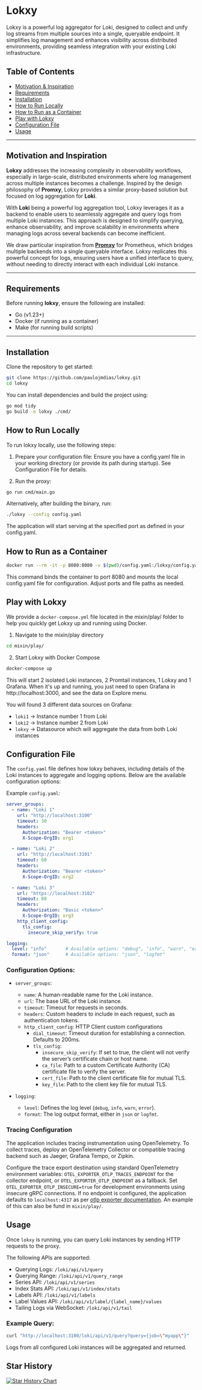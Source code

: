 # Lokxy
Lokxy is a powerful log aggregator for Loki, designed to collect and unify log streams from multiple sources into a single, queryable endpoint. It simplifies log management and enhances visibility across distributed environments, providing seamless integration with your existing Loki infrastructure.

## Table of Contents
- [Motivation & Inspiration](#motivation-and-inspiration)
- [Requirements](#requirements)
- [Installation](#installation)
- [How to Run Locally](#how-to-run-locally)
- [How to Run as a Container](#how-to-run-as-a-container)
- [Play with Lokxy](#play-with-lokxy)
- [Configuration File](#configuration-file)
- [Usage](#usage)

---

## Motivation and Inspiration

**Lokxy** addresses the increasing complexity in observability workflows, especially in large-scale, distributed environments where log management across multiple instances becomes a challenge. Inspired by the design philosophy of **Promxy**, Lokxy provides a similar proxy-based solution but focused on log aggregation for **Loki**.

With **Loki** being a powerful log aggregation tool, Lokxy leverages it as a backend to enable users to seamlessly aggregate and query logs from multiple Loki instances. This approach is designed to simplify querying, enhance observability, and improve scalability in environments where managing logs across several backends can become inefficient.

We draw particular inspiration from **[Promxy](https://github.com/jacksontj/promxy)** for Prometheus, which bridges multiple backends into a single queryable interface. Lokxy replicates this powerful concept for logs, ensuring users have a unified interface to query, without needing to directly interact with each individual Loki instance.

---

## Requirements
Before running **lokxy**, ensure the following are installed:

- Go (v1.23+)
- Docker (if running as a container)
- Make (for running build scripts)

---

## Installation

Clone the repository to get started:

```bash
git clone https://github.com/paulojmdias/lokxy.git
cd lokxy
```

You can install dependencies and build the project using:

```bash
go mod tidy
go build -o lokxy ./cmd/
```

## How to Run Locally

To run lokxy locally, use the following steps:

1. Prepare your configuration file:
Ensure you have a config.yaml file in your working directory (or provide its path during startup). See Configuration File for details.

2. Run the proxy:

```bash
go run cmd/main.go
```

Alternatively, after building the binary, run:

```bash
./lokxy --config config.yaml
```

The application will start serving at the specified port as defined in your config.yaml.


## How to Run as a Container

```bash
docker run --rm -it -p 8080:8080 -v $(pwd)/config.yaml:/lokxy/config.yaml lokxy:latest lokxy --config /lokxy/config.yaml
```

This command binds the container to port 8080 and mounts the local config.yaml file for configuration. Adjust ports and file paths as needed.

## Play with Lokxy

We provide a `docker-compose.yml` file located in the mixin/play/ folder to help you quickly get Lokxy up and running using Docker.

1. Navigate to the mixin/play directory
```sh
cd mixin/play/
```

2. Start Lokxy with Docker Compose
```sh
docker-compose up
```

This will start 2 isolated Loki instances, 2 Promtail instances, 1 Lokxy and 1 Grafana. When it's up and running, you just need to open Grafana in http://localhost:3000, and see the data on Explore menu.

You will found 3 different data sources on Grafana:
* `loki1` -> Instance number 1 from Loki
* `loki2` -> Instance number 2 from Loki
* `lokxy` -> Datasource which will aggregate the data from both Loki instances

## Configuration File

The `config.yaml` file defines how lokxy behaves, including details of the Loki instances to aggregate and logging options. Below are the available configuration options:

Example `config.yaml`:

```yaml
server_groups:
  - name: "Loki 1"
    url: "http://localhost:3100"
    timeout: 30
    headers:
      Authorization: "Bearer <token>"
      X-Scope-OrgID: org1

  - name: "Loki 2"
    url: "http://localhost:3101"
    timeout: 60
    headers:
      Authorization: "Bearer <token>"
      X-Scope-OrgID: org2

  - name: "Loki 3"
    url: "https://localhost:3102"
    timeout: 60
    headers:
      Authorization: "Basic <token>"
      X-Scope-OrgID: org3
    http_client_config:
      tls_config:
        insecure_skip_verify: true

logging:
  level: "info"       # Available options: "debug", "info", "warn", "error"
  format: "json"      # Available options: "json", "logfmt"
```

### Configuration Options:

* `server_groups`:
    * `name`: A human-readable name for the Loki instance.
    * `url`: The base URL of the Loki instance.
    * `timeout`: Timeout for requests in seconds.
    * `headers`: Custom headers to include in each request, such as authentication tokens.
    * `http_client_config`: HTTP Client custom configurations
        * `dial_timeout`: Timeout duration for establishing a connection. Defaults to 200ms.
        * `tls_config`:
            * `insecure_skip_verify`: If set to true, the client will not verify the server’s certificate chain or host name.
            * `ca_file`: Path to a custom Certificate Authority (CA) certificate file to verify the server.
            * `cert_file`: Path to the client certificate file for mutual TLS.
            * `key_file`: Path to the client key file for mutual TLS.

* `logging`:
    * `level`: Defines the log level (`debug`, `info`, `warn`, `error`).
    * `format`: The log output format, either in `json` or `logfmt`.

### Tracing Configuration

The application includes tracing instrumentation using OpenTelemetry. To collect traces, deploy an OpenTelemetry Collector or compatible tracing backend such as Jaeger, Grafana Tempo, or Zipkin.

Configure the trace export destination using standard OpenTelemetry environment variables: `OTEL_EXPORTER_OTLP_TRACES_ENDPOINT` for the collector endpoint, or `OTEL_EXPORTER_OTLP_ENDPOINT` as a fallback. Set `OTEL_EXPORTER_OTLP_INSECURE=true` for development environments using insecure gRPC connections. If no endpoint is configured, the application defaults to `localhost:4317` as per [otlp exporter documentation](https://opentelemetry.io/docs/languages/sdk-configuration/otlp-exporter/). An example of this can also be fund in `mixin/play/`.

## Usage

Once `lokxy` is running, you can query Loki instances by sending HTTP requests to the proxy.

The following APIs are supported:
* Querying Logs: `/loki/api/v1/query`
* Querying Range: `/loki/api/v1/query_range`
* Series API: `/loki/api/v1/series`
* Index Stats API: `/loki/api/v1/index/stats`
* Labels API: `/loki/api/v1/labels`
* Label Values API: `/loki/api/v1/label/{label_name}/values`
* Tailing Logs via WebSocket: `/loki/api/v1/tail`

### Example Query:

```bash
curl "http://localhost:3100/loki/api/v1/query?query={job=\"myapp\"}"
```

Logs from all configured Loki instances will be aggregated and returned.

## Star History

[![Star History Chart](https://api.star-history.com/svg?repos=paulojmdias/lokxy&type=Date)](https://www.star-history.com/#paulojmdias/lokxy&Date)
